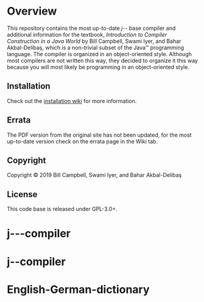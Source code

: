 # Overview

This repository contains the most up-to-date _j--_ base compiler and
additional information for the textbook, _Introduction to Compiler
Construction in a Java World_ by Bill Campbell, Swami Iyer, and 
Bahar Akbal-Deliba&#351;, which is a non-trivial subset of the Java&trade;
programming language. The compiler is organized in an object-oriented style.
Although most compilers are not written this way, they decided to organize it
this way because you will most likely be programming in an object-oriented style.

## Installation

Check out the [installation wiki](https://github.com/umbcsops/j--/wiki/Installation)
for more information.

## Errata

The PDF version from the original site has not been updated, for the most
up-to-date version check on the errata page in the Wiki tab.

## Copyright

Copyright &copy; 2019 Bill Campbell, Swami Iyer, and Bahar Akbal-Deliba&#351;

## License

This code base is released under GPL-3.0+.

# j---compiler
# j--compiler
# English-German-dictionary
